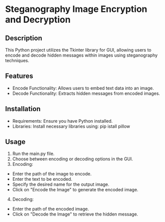 # Steganography Image Encryption and Decryption
## Description
This Python project utilizes the Tkinter library for GUI, allowing users to encode and decode hidden messages within images using steganography techniques.

## Features
* Encode Functionality: Allows users to embed text data into an image.
* Decode Functionality: Extracts hidden messages from encoded images.
## Installation
* Requirements: Ensure you have Python installed.
* Libraries: Install necessary libraries using: pip istall pillow
## Usage
1. Run the main.py file.
2. Choose between encoding or decoding options in the GUI.
3. Encoding:
* Enter the path of the image to encode.
* Enter the text to be encoded.
* Specify the desired name for the output image.
* Click on "Encode the Image" to generate the encoded image.
4. Decoding:
* Enter the path of the encoded image.
* Click on "Decode the Image" to retrieve the hidden message.
